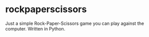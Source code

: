 # rockpaperscissors
Just a simple Rock-Paper-Scissors game you can play against the computer. 
Written in Python.
